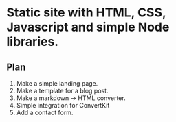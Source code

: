 # Static site with HTML, CSS, Javascript and simple Node libraries.

## Plan

1. Make a simple landing page.
2. Make a template for a blog post.
3. Make a markdown -> HTML converter.
4. Simple integration for ConvertKit
5. Add a contact form.